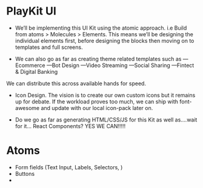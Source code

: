 # PlayKit UI

 - We’ll be implementing this UI Kit using the atomic approach. i.e Build from atoms > Molecules > Elements. This means we’ll be designing the individual elements first, before designing the blocks then moving on to templates and full screens. 


- We can also go as far as creating theme related templates such as 
—Ecommerce
—Bot Design
—Video Streaming
—Social Sharing 
—Fintect & Digital Banking

We can distribute this across available hands for speed.

- Icon Design. The vision is to create our own custom icons but it remains up for debate. If the workload proves too much, we can ship with font-awesome and update with our local icon-pack later on. 

- Do we go as far as generating HTML/CSS/JS for this Kit as well as….wait for it… React Components? YES WE CAN!!!!!


# Atoms

- Form fields (Text Input, Labels, Selectors, )
- Buttons
- 